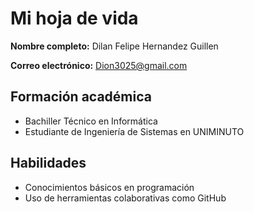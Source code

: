 # Mi hoja de vida
**Nombre completo:** Dilan Felipe Hernandez Guillen

**Correo electrónico:** Dion3025@gmail.com
## Formación académica
- Bachiller Técnico en Informática
- Estudiante de Ingeniería de Sistemas en UNIMINUTO
## Habilidades
- Conocimientos básicos en programación
- Uso de herramientas colaborativas como GitHub

